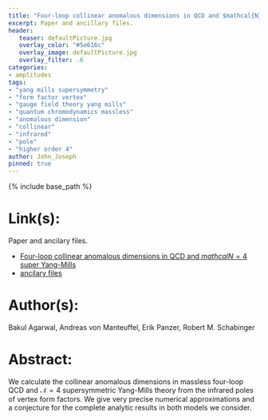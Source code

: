 ```yaml
---
title: "Four-loop collinear anomalous dimensions in QCD and $mathcal{N} = 4$ super Yang-Mills"
excerpt: Paper and ancillary files.
header:
   teaser: defaultPicture.jpg
   overlay_color: "#5e616c"
   overlay_image: defaultPicture.jpg
   overlay_filter: .6
categories:
- amplitudes
tags:
- "yang mills supersymmetry"
- "form factor vertex"
- "gauge field theory yang mills"
- "quantum chromodynamics massless"
- "anomalous dimension"
- "collinear"
- "infrared"
- "pole"
- "higher order 4"
author: John_Joseph
pinned: true
---
```

{% include base_path %}

# Link(s):
Paper and ancilary files.
  * [Four-loop collinear anomalous dimensions in QCD and $mathcal{N} = 4$ super Yang-Mills](https://arxiv.org/abs/2102.09725)
  * [ancilary files](https://arxiv.org/src/2102.09725/anc)

# Author(s):
Bakul Agarwal, Andreas von Manteuffel, Erik Panzer, Robert M. Schabinger

# Abstract:
We calculate the collinear anomalous dimensions in massless four-loop QCD and $\mathcal{N} = 4$ supersymmetric Yang-Mills theory from the infrared poles of vertex form factors. We give very precise numerical approximations and a conjecture for the complete analytic results in both models we consider.